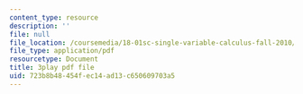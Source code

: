 ```yaml
---
content_type: resource
description: ''
file: null
file_location: /coursemedia/18-01sc-single-variable-calculus-fall-2010/723b8b48454fec14ad13c650609703a5_rUis1mSzwyA.pdf
file_type: application/pdf
resourcetype: Document
title: 3play pdf file
uid: 723b8b48-454f-ec14-ad13-c650609703a5
---
```

